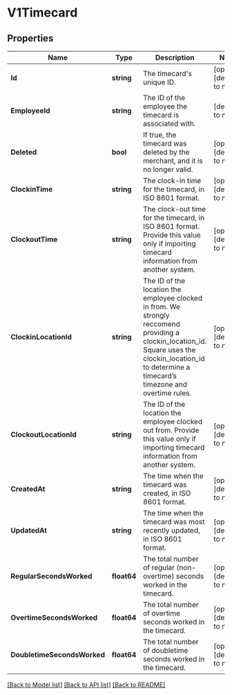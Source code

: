 # V1Timecard

## Properties
Name | Type | Description | Notes
------------ | ------------- | ------------- | -------------
**Id** | **string** | The timecard&#x27;s unique ID. | [optional] [default to null]
**EmployeeId** | **string** | The ID of the employee the timecard is associated with. | [default to null]
**Deleted** | **bool** | If true, the timecard was deleted by the merchant, and it is no longer valid. | [optional] [default to null]
**ClockinTime** | **string** | The clock-in time for the timecard, in ISO 8601 format. | [optional] [default to null]
**ClockoutTime** | **string** | The clock-out time for the timecard, in ISO 8601 format. Provide this value only if importing timecard information from another system. | [optional] [default to null]
**ClockinLocationId** | **string** | The ID of the location the employee clocked in from. We strongly reccomend providing a clockin_location_id. Square uses the clockin_location_id to determine a timecard’s timezone and overtime rules. | [optional] [default to null]
**ClockoutLocationId** | **string** | The ID of the location the employee clocked out from. Provide this value only if importing timecard information from another system. | [optional] [default to null]
**CreatedAt** | **string** | The time when the timecard was created, in ISO 8601 format. | [optional] [default to null]
**UpdatedAt** | **string** | The time when the timecard was most recently updated, in ISO 8601 format. | [optional] [default to null]
**RegularSecondsWorked** | **float64** | The total number of regular (non-overtime) seconds worked in the timecard. | [optional] [default to null]
**OvertimeSecondsWorked** | **float64** | The total number of overtime seconds worked in the timecard. | [optional] [default to null]
**DoubletimeSecondsWorked** | **float64** | The total number of doubletime seconds worked in the timecard. | [optional] [default to null]

[[Back to Model list]](../README.md#documentation-for-models) [[Back to API list]](../README.md#documentation-for-api-endpoints) [[Back to README]](../README.md)


